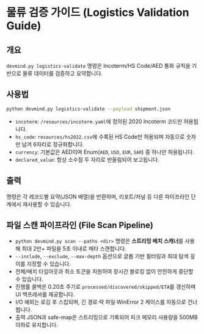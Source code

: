 # 물류 검증 가이드 (Logistics Validation Guide)

## 개요

`devmind.py logistics-validate` 명령은 Incoterm/HS Code/AED 통화 규칙을 기반으로 물류 데이터를 검증하고 요약합니다.

## 사용법

```bash
python devmind.py logistics-validate --payload shipment.json
```

- `incoterm`: `/resources/incoterm.yaml`에 정의된 2020 Incoterm 코드만 허용됩니다.
- `hs_code`: `resources/hs2022.csv`에 수록된 HS Code만 허용되며 자동으로 숫자만 남겨 6자리로 정규화합니다.
- `currency`: 기본값은 AED이며 Enum(`AED`, `USD`, `EUR`, `SAR`) 중 하나만 허용됩니다.
- `declared_value`: 항상 소수점 두 자리로 반올림되어 보고됩니다.

## 출력

명령은 각 레코드별 요약(JSON 배열)을 반환하며, 리포트/저널 등 다른 파이프라인 단계에서 재사용할 수 있습니다.

## 파일 스캔 파이프라인 (File Scan Pipeline)

- `python devmind.py scan --paths <dir>` 명령은 **스트리밍 배치 스캐너**를 사용해 최대 2만+ 파일을 5초 이내로 메타 스캔합니다.
- `--include`, `--exclude`, `--max-depth` 옵션으로 글롭 기반 필터링과 최대 탐색 깊이를 지정할 수 있습니다.
- 전체/배치 타임아웃과 취소 토큰을 지원하여 장시간 블로킹 없이 안전하게 중단할 수 있습니다.
- 진행률 콜백은 0.20초 주기로 `processed/discovered/skipped/ETA`를 갱신하며 UI 백프레셔를 제공합니다.
- I/O 예외는 로깅 후 스킵되며, 긴 경로·락 파일·WinError 2 케이스를 자동으로 건너뜁니다.
- 출력 JSON과 safe-map은 스트리밍으로 기록되어 피크 메모리 사용량을 500MB 이하로 유지합니다.
